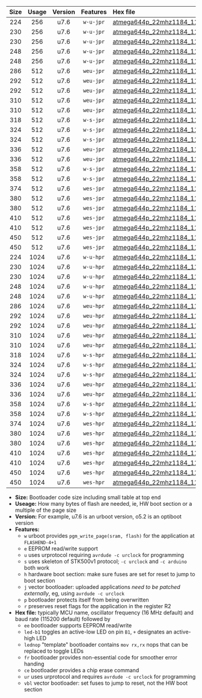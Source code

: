 |Size|Usage|Version|Features|Hex file|
|:-:|:-:|:-:|:-:|:--|
|224|256|u7.6|`w-u-jpr`|[atmega644p_22mhz1184_115200bps_ur_vbl.hex](https://raw.githubusercontent.com/stefanrueger/urboot/main//atmega644p_22mhz1184_115200bps_ur_vbl.hex)|
|230|256|u7.6|`w-u-jpr`|[atmega644p_22mhz1184_115200bps_led+b0_ur_vbl.hex](https://raw.githubusercontent.com/stefanrueger/urboot/main//atmega644p_22mhz1184_115200bps_led+b0_ur_vbl.hex)|
|230|256|u7.6|`w-u-jpr`|[atmega644p_22mhz1184_115200bps_lednop_ur_vbl.hex](https://raw.githubusercontent.com/stefanrueger/urboot/main//atmega644p_22mhz1184_115200bps_lednop_ur_vbl.hex)|
|248|256|u7.6|`w-u-jpr`|[atmega644p_22mhz1184_115200bps_led+b0_fr_ur_vbl.hex](https://raw.githubusercontent.com/stefanrueger/urboot/main//atmega644p_22mhz1184_115200bps_led+b0_fr_ur_vbl.hex)|
|248|256|u7.6|`w-u-jpr`|[atmega644p_22mhz1184_115200bps_lednop_fr_ur_vbl.hex](https://raw.githubusercontent.com/stefanrueger/urboot/main//atmega644p_22mhz1184_115200bps_lednop_fr_ur_vbl.hex)|
|286|512|u7.6|`weu-jpr`|[atmega644p_22mhz1184_115200bps_ee_ur_vbl.hex](https://raw.githubusercontent.com/stefanrueger/urboot/main//atmega644p_22mhz1184_115200bps_ee_ur_vbl.hex)|
|292|512|u7.6|`weu-jpr`|[atmega644p_22mhz1184_115200bps_ee_led+b0_ur_vbl.hex](https://raw.githubusercontent.com/stefanrueger/urboot/main//atmega644p_22mhz1184_115200bps_ee_led+b0_ur_vbl.hex)|
|292|512|u7.6|`weu-jpr`|[atmega644p_22mhz1184_115200bps_ee_lednop_ur_vbl.hex](https://raw.githubusercontent.com/stefanrueger/urboot/main//atmega644p_22mhz1184_115200bps_ee_lednop_ur_vbl.hex)|
|310|512|u7.6|`weu-jpr`|[atmega644p_22mhz1184_115200bps_ee_led+b0_fr_ur_vbl.hex](https://raw.githubusercontent.com/stefanrueger/urboot/main//atmega644p_22mhz1184_115200bps_ee_led+b0_fr_ur_vbl.hex)|
|310|512|u7.6|`weu-jpr`|[atmega644p_22mhz1184_115200bps_ee_lednop_fr_ur_vbl.hex](https://raw.githubusercontent.com/stefanrueger/urboot/main//atmega644p_22mhz1184_115200bps_ee_lednop_fr_ur_vbl.hex)|
|318|512|u7.6|`w-s-jpr`|[atmega644p_22mhz1184_115200bps_vbl.hex](https://raw.githubusercontent.com/stefanrueger/urboot/main//atmega644p_22mhz1184_115200bps_vbl.hex)|
|324|512|u7.6|`w-s-jpr`|[atmega644p_22mhz1184_115200bps_led+b0_vbl.hex](https://raw.githubusercontent.com/stefanrueger/urboot/main//atmega644p_22mhz1184_115200bps_led+b0_vbl.hex)|
|324|512|u7.6|`w-s-jpr`|[atmega644p_22mhz1184_115200bps_lednop_vbl.hex](https://raw.githubusercontent.com/stefanrueger/urboot/main//atmega644p_22mhz1184_115200bps_lednop_vbl.hex)|
|336|512|u7.6|`weu-jpr`|[atmega644p_22mhz1184_115200bps_ee_led+b0_fr_ce_ur_vbl.hex](https://raw.githubusercontent.com/stefanrueger/urboot/main//atmega644p_22mhz1184_115200bps_ee_led+b0_fr_ce_ur_vbl.hex)|
|336|512|u7.6|`weu-jpr`|[atmega644p_22mhz1184_115200bps_ee_lednop_fr_ce_ur_vbl.hex](https://raw.githubusercontent.com/stefanrueger/urboot/main//atmega644p_22mhz1184_115200bps_ee_lednop_fr_ce_ur_vbl.hex)|
|358|512|u7.6|`w-s-jpr`|[atmega644p_22mhz1184_115200bps_led+b0_fr_vbl.hex](https://raw.githubusercontent.com/stefanrueger/urboot/main//atmega644p_22mhz1184_115200bps_led+b0_fr_vbl.hex)|
|358|512|u7.6|`w-s-jpr`|[atmega644p_22mhz1184_115200bps_lednop_fr_vbl.hex](https://raw.githubusercontent.com/stefanrueger/urboot/main//atmega644p_22mhz1184_115200bps_lednop_fr_vbl.hex)|
|374|512|u7.6|`wes-jpr`|[atmega644p_22mhz1184_115200bps_ee_vbl.hex](https://raw.githubusercontent.com/stefanrueger/urboot/main//atmega644p_22mhz1184_115200bps_ee_vbl.hex)|
|380|512|u7.6|`wes-jpr`|[atmega644p_22mhz1184_115200bps_ee_led+b0_vbl.hex](https://raw.githubusercontent.com/stefanrueger/urboot/main//atmega644p_22mhz1184_115200bps_ee_led+b0_vbl.hex)|
|380|512|u7.6|`wes-jpr`|[atmega644p_22mhz1184_115200bps_ee_lednop_vbl.hex](https://raw.githubusercontent.com/stefanrueger/urboot/main//atmega644p_22mhz1184_115200bps_ee_lednop_vbl.hex)|
|410|512|u7.6|`wes-jpr`|[atmega644p_22mhz1184_115200bps_ee_led+b0_fr_vbl.hex](https://raw.githubusercontent.com/stefanrueger/urboot/main//atmega644p_22mhz1184_115200bps_ee_led+b0_fr_vbl.hex)|
|410|512|u7.6|`wes-jpr`|[atmega644p_22mhz1184_115200bps_ee_lednop_fr_vbl.hex](https://raw.githubusercontent.com/stefanrueger/urboot/main//atmega644p_22mhz1184_115200bps_ee_lednop_fr_vbl.hex)|
|450|512|u7.6|`wes-jpr`|[atmega644p_22mhz1184_115200bps_ee_led+b0_fr_ce_vbl.hex](https://raw.githubusercontent.com/stefanrueger/urboot/main//atmega644p_22mhz1184_115200bps_ee_led+b0_fr_ce_vbl.hex)|
|450|512|u7.6|`wes-jpr`|[atmega644p_22mhz1184_115200bps_ee_lednop_fr_ce_vbl.hex](https://raw.githubusercontent.com/stefanrueger/urboot/main//atmega644p_22mhz1184_115200bps_ee_lednop_fr_ce_vbl.hex)|
|224|1024|u7.6|`w-u-hpr`|[atmega644p_22mhz1184_115200bps_ur.hex](https://raw.githubusercontent.com/stefanrueger/urboot/main//atmega644p_22mhz1184_115200bps_ur.hex)|
|230|1024|u7.6|`w-u-hpr`|[atmega644p_22mhz1184_115200bps_led+b0_ur.hex](https://raw.githubusercontent.com/stefanrueger/urboot/main//atmega644p_22mhz1184_115200bps_led+b0_ur.hex)|
|230|1024|u7.6|`w-u-hpr`|[atmega644p_22mhz1184_115200bps_lednop_ur.hex](https://raw.githubusercontent.com/stefanrueger/urboot/main//atmega644p_22mhz1184_115200bps_lednop_ur.hex)|
|248|1024|u7.6|`w-u-hpr`|[atmega644p_22mhz1184_115200bps_led+b0_fr_ur.hex](https://raw.githubusercontent.com/stefanrueger/urboot/main//atmega644p_22mhz1184_115200bps_led+b0_fr_ur.hex)|
|248|1024|u7.6|`w-u-hpr`|[atmega644p_22mhz1184_115200bps_lednop_fr_ur.hex](https://raw.githubusercontent.com/stefanrueger/urboot/main//atmega644p_22mhz1184_115200bps_lednop_fr_ur.hex)|
|286|1024|u7.6|`weu-hpr`|[atmega644p_22mhz1184_115200bps_ee_ur.hex](https://raw.githubusercontent.com/stefanrueger/urboot/main//atmega644p_22mhz1184_115200bps_ee_ur.hex)|
|292|1024|u7.6|`weu-hpr`|[atmega644p_22mhz1184_115200bps_ee_led+b0_ur.hex](https://raw.githubusercontent.com/stefanrueger/urboot/main//atmega644p_22mhz1184_115200bps_ee_led+b0_ur.hex)|
|292|1024|u7.6|`weu-hpr`|[atmega644p_22mhz1184_115200bps_ee_lednop_ur.hex](https://raw.githubusercontent.com/stefanrueger/urboot/main//atmega644p_22mhz1184_115200bps_ee_lednop_ur.hex)|
|310|1024|u7.6|`weu-hpr`|[atmega644p_22mhz1184_115200bps_ee_led+b0_fr_ur.hex](https://raw.githubusercontent.com/stefanrueger/urboot/main//atmega644p_22mhz1184_115200bps_ee_led+b0_fr_ur.hex)|
|310|1024|u7.6|`weu-hpr`|[atmega644p_22mhz1184_115200bps_ee_lednop_fr_ur.hex](https://raw.githubusercontent.com/stefanrueger/urboot/main//atmega644p_22mhz1184_115200bps_ee_lednop_fr_ur.hex)|
|318|1024|u7.6|`w-s-hpr`|[atmega644p_22mhz1184_115200bps.hex](https://raw.githubusercontent.com/stefanrueger/urboot/main//atmega644p_22mhz1184_115200bps.hex)|
|324|1024|u7.6|`w-s-hpr`|[atmega644p_22mhz1184_115200bps_led+b0.hex](https://raw.githubusercontent.com/stefanrueger/urboot/main//atmega644p_22mhz1184_115200bps_led+b0.hex)|
|324|1024|u7.6|`w-s-hpr`|[atmega644p_22mhz1184_115200bps_lednop.hex](https://raw.githubusercontent.com/stefanrueger/urboot/main//atmega644p_22mhz1184_115200bps_lednop.hex)|
|336|1024|u7.6|`weu-hpr`|[atmega644p_22mhz1184_115200bps_ee_led+b0_fr_ce_ur.hex](https://raw.githubusercontent.com/stefanrueger/urboot/main//atmega644p_22mhz1184_115200bps_ee_led+b0_fr_ce_ur.hex)|
|336|1024|u7.6|`weu-hpr`|[atmega644p_22mhz1184_115200bps_ee_lednop_fr_ce_ur.hex](https://raw.githubusercontent.com/stefanrueger/urboot/main//atmega644p_22mhz1184_115200bps_ee_lednop_fr_ce_ur.hex)|
|358|1024|u7.6|`w-s-hpr`|[atmega644p_22mhz1184_115200bps_led+b0_fr.hex](https://raw.githubusercontent.com/stefanrueger/urboot/main//atmega644p_22mhz1184_115200bps_led+b0_fr.hex)|
|358|1024|u7.6|`w-s-hpr`|[atmega644p_22mhz1184_115200bps_lednop_fr.hex](https://raw.githubusercontent.com/stefanrueger/urboot/main//atmega644p_22mhz1184_115200bps_lednop_fr.hex)|
|374|1024|u7.6|`wes-hpr`|[atmega644p_22mhz1184_115200bps_ee.hex](https://raw.githubusercontent.com/stefanrueger/urboot/main//atmega644p_22mhz1184_115200bps_ee.hex)|
|380|1024|u7.6|`wes-hpr`|[atmega644p_22mhz1184_115200bps_ee_led+b0.hex](https://raw.githubusercontent.com/stefanrueger/urboot/main//atmega644p_22mhz1184_115200bps_ee_led+b0.hex)|
|380|1024|u7.6|`wes-hpr`|[atmega644p_22mhz1184_115200bps_ee_lednop.hex](https://raw.githubusercontent.com/stefanrueger/urboot/main//atmega644p_22mhz1184_115200bps_ee_lednop.hex)|
|410|1024|u7.6|`wes-hpr`|[atmega644p_22mhz1184_115200bps_ee_led+b0_fr.hex](https://raw.githubusercontent.com/stefanrueger/urboot/main//atmega644p_22mhz1184_115200bps_ee_led+b0_fr.hex)|
|410|1024|u7.6|`wes-hpr`|[atmega644p_22mhz1184_115200bps_ee_lednop_fr.hex](https://raw.githubusercontent.com/stefanrueger/urboot/main//atmega644p_22mhz1184_115200bps_ee_lednop_fr.hex)|
|450|1024|u7.6|`wes-hpr`|[atmega644p_22mhz1184_115200bps_ee_led+b0_fr_ce.hex](https://raw.githubusercontent.com/stefanrueger/urboot/main//atmega644p_22mhz1184_115200bps_ee_led+b0_fr_ce.hex)|
|450|1024|u7.6|`wes-hpr`|[atmega644p_22mhz1184_115200bps_ee_lednop_fr_ce.hex](https://raw.githubusercontent.com/stefanrueger/urboot/main//atmega644p_22mhz1184_115200bps_ee_lednop_fr_ce.hex)|

- **Size:** Bootloader code size including small table at top end
- **Useage:** How many bytes of flash are needed, ie, HW boot section or a multiple of the page size
- **Version:** For example, u7.6 is an urboot version, o5.2 is an optiboot version
- **Features:**
  + `w` urboot provides `pgm_write_page(sram, flash)` for the application at `FLASHEND-4+1`
  + `e` EEPROM read/write support
  + `u` uses urprotocol requiring `avrdude -c urclock` for programming
  + `s` uses skeleton of STK500v1 protocol; `-c urclock` and `-c arduino` both work
  + `h` hardware boot section: make sure fuses are set for reset to jump to boot section
  + `j` vector bootloader: uploaded applications *need to be patched externally*, eg, using `avrdude -c urclock`
  + `p` bootloader protects itself from being overwritten
  + `r` preserves reset flags for the application in the register R2
- **Hex file:** typically MCU name, oscillator frequency (16 MHz default) and baud rate (115200 default) followed by
  + `ee` bootloader supports EEPROM read/write
  + `led-b1` toggles an active-low LED on pin `B1`, `+` designates an active-high LED
  + `lednop` "template" bootloader contains `mov rx,rx` nops that can be replaced to toggle LEDs
  + `fr` bootloader provides non-essential code for smoother error handing
  + `ce` bootloader provides a chip erase command
  + `ur` uses urprotocol and requires `avrdude -c urclock` for programming
  + `vbl` vector bootloader: set fuses to jump to reset, not the HW boot section
